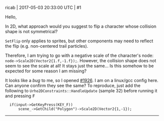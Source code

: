 ricab | 2017-05-03 20:33:00 UTC | #1

Hello,

In 2D, what approach would you suggest to flip a character whose collision shape is not symmetrical? 

`SetFlip` only applies to sprites, but other components may need to reflect the flip (e.g. non-centered trail particles). 

Therefore, I am trying to go with a negative scale of the character's node: `node->Scale2D(Vector2{1.f,-1.f});`. However, the collision shape does not seem to see the scale at all! It stays just the same... Is this somehow to be expected for some reason I am missing?

It looks like a _bug_ to me, so I opened [#1926](https://github.com/urho3d/Urho3D/issues/1926). I am on a linux/gcc config here. Can anyone confirm they see the same? To reproduce, just add the following to `Urho2DConstraints::HandleUpdate` (sample 32) before running it and pressing <kbd>F</kdb>

```
  if(input->GetKeyPress(KEY_F))
      scene_->GetChild("Polygon")->Scale2D(Vector2{1,-1});
```

-------------------------

